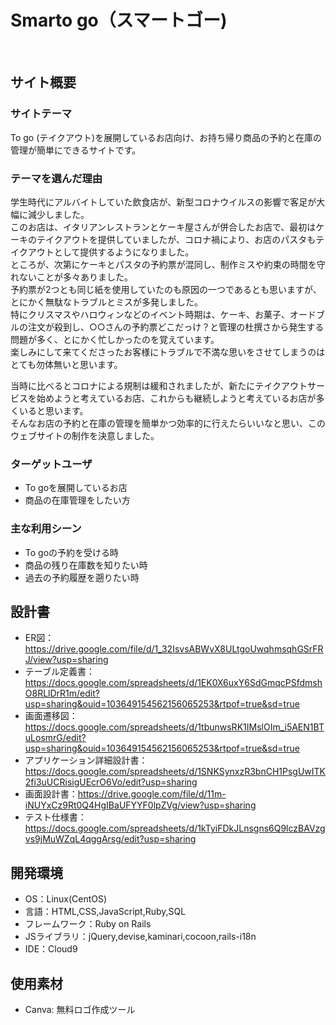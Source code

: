 # Smarto go（スマートゴー)
​
## サイト概要
### サイトテーマ
To go (テイクアウト)を展開しているお店向け、お持ち帰り商品の予約と在庫の管理が簡単にできるサイトです。
​
### テーマを選んだ理由
学生時代にアルバイトしていた飲食店が、新型コロナウイルスの影響で客足が大幅に減少しました。  
このお店は、イタリアンレストランとケーキ屋さんが併合したお店で、最初はケーキのテイクアウトを提供していましたが、コロナ禍により、お店のパスタもテイクアウトとして提供するようになりました。  
ところが、次第にケーキとパスタの予約票が混同し、制作ミスや約束の時間を守れないことが多々ありました。  
予約票が2つとも同じ紙を使用していたのも原因の一つであるとも思いますが、とにかく無駄なトラブルとミスが多発しました。  
特にクリスマスやハロウィンなどのイベント時期は、ケーキ、お菓子、オードブルの注文が殺到し、○○さんの予約票どこだっけ？と管理の杜撰さから発生する問題が多く、とにかく忙しかったのを覚えています。  
楽しみにして来てくださったお客様にトラブルで不満な思いをさせてしまうのはとても勿体無いと思います。  
  
当時に比べるとコロナによる規制は緩和されましたが、新たにテイクアウトサービスを始めようと考えているお店、これからも継続しようと考えているお店が多くいると思います。  
そんなお店の予約と在庫の管理を簡単かつ効率的に行えたらいいなと思い、このウェブサイトの制作を決意しました。
​
### ターゲットユーザ
- To goを展開しているお店
- 商品の在庫管理をしたい方
​
### 主な利用シーン
- To goの予約を受ける時
- 商品の残り在庫数を知りたい時
- 過去の予約履歴を遡りたい時
​
## 設計書
- ER図： https://drive.google.com/file/d/1_32IsvsABWvX8ULtgoUwqhmsqhGSrFRJ/view?usp=sharing
- テーブル定義書： https://docs.google.com/spreadsheets/d/1EK0X6uxY6SdGmqcPSfdmshO8RLlDrR1m/edit?usp=sharing&ouid=103649154562156065253&rtpof=true&sd=true
- 画面遷移図： https://docs.google.com/spreadsheets/d/1tbunwsRK1IMslOIm_i5AEN1BTuLosmrG/edit?usp=sharing&ouid=103649154562156065253&rtpof=true&sd=true
- アプリケーション詳細設計書： https://docs.google.com/spreadsheets/d/1SNKSynxzR3bnCH1PsgUwITK2fi3uUCRisigUEcrO6Vo/edit?usp=sharing
- 画面設計書：https://drive.google.com/file/d/11m-iNUYxCz9Rt0Q4HgIBaUFYYF0lpZVg/view?usp=sharing
- テスト仕様書： https://docs.google.com/spreadsheets/d/1kTyiFDkJLnsgns6Q9lczBAVzgvs9jMuWZqL4qggArsg/edit?usp=sharing
​
## 開発環境
- OS：Linux(CentOS)
- 言語：HTML,CSS,JavaScript,Ruby,SQL
- フレームワーク：Ruby on Rails
- JSライブラリ：jQuery,devise,kaminari,cocoon,rails-i18n
- IDE：Cloud9
​
## 使用素材
- Canva: 無料ロゴ作成ツール